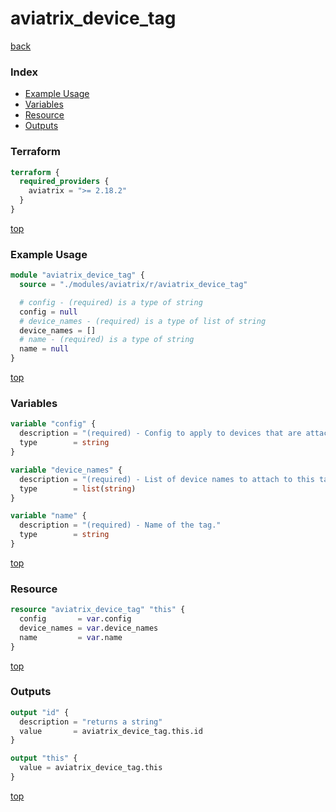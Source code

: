 # aviatrix_device_tag

[back](../aviatrix.md)

### Index

- [Example Usage](#example-usage)
- [Variables](#variables)
- [Resource](#resource)
- [Outputs](#outputs)

### Terraform

```terraform
terraform {
  required_providers {
    aviatrix = ">= 2.18.2"
  }
}
```

[top](#index)

### Example Usage

```terraform
module "aviatrix_device_tag" {
  source = "./modules/aviatrix/r/aviatrix_device_tag"

  # config - (required) is a type of string
  config = null
  # device_names - (required) is a type of list of string
  device_names = []
  # name - (required) is a type of string
  name = null
}
```

[top](#index)

### Variables

```terraform
variable "config" {
  description = "(required) - Config to apply to devices that are attached to the tag."
  type        = string
}

variable "device_names" {
  description = "(required) - List of device names to attach to this tag."
  type        = list(string)
}

variable "name" {
  description = "(required) - Name of the tag."
  type        = string
}
```

[top](#index)

### Resource

```terraform
resource "aviatrix_device_tag" "this" {
  config       = var.config
  device_names = var.device_names
  name         = var.name
}
```

[top](#index)

### Outputs

```terraform
output "id" {
  description = "returns a string"
  value       = aviatrix_device_tag.this.id
}

output "this" {
  value = aviatrix_device_tag.this
}
```

[top](#index)